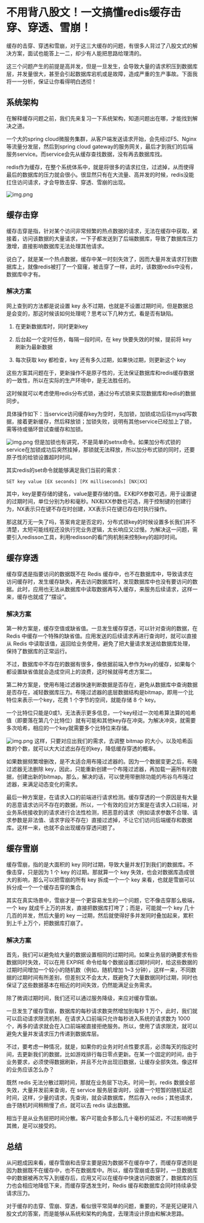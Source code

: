 # 不用背八股文！一文搞懂redis缓存击穿、穿透、雪崩！
缓存的击穿、穿透和雪崩，对于这三大缓存的问题，有很多人背过了八股文式的解决方案，面试也能答上一二，却少有人能把思路给理清的。

这三个问题产生的前提是高并发，但是一旦发生，会导致大量的请求积压到数据库层，并发量很大，甚至会引起数据库宕机或是故障，造成严重的生产事故。下面我将一一分析，保证让你看得明白透彻！

## 系统架构

在解释缓存问题之前，我们先来复习一下系统架构，知道问题出在哪，才能找到解决之道。

一个大的spring cloud微服务集群，从客户端发送请求开始，会先经过F5、Nginx等流量分发层，然后到spring cloud gateway的服务网关，最后才到我们的后端服务service。而service会先从缓存查找数据，没有再去数据库找。

redis作为缓存，在整个系统体系中，就是将很多的请求扛住，过滤掉，从而使得最后的数据库的压力就会很小。很显然只有在大流量、高并发的时候，redis没能扛住访问请求，才会导致击穿、穿透、雪崩的出现。

![img.png](request.png)
## 缓存击穿

缓存击穿是指，针对某个访问非常频繁的热点数据的请求，无法在缓存中获取，紧接着，访问该数据的大量请求，一下子都发送到了后端数据库，导致了数据库压力激增，直接影响数据库无法处理其他请求。

说白了，就是某一个热点数据，缓存中某一时刻失效了，因而大量并发请求打到数据库上，就像redis被打了一个窟窿，被击穿了一样，此时，该数据redis中没有，数据库中才有。


### 解决方案

网上查到的方法都是说设置 key 永不过期，也就是不设置过期时间，但是数据总是会变的，那这时候该如何处理呢？思考以下几种方式，看是否有缺陷。

1.  在更新数据库时，同时更新key

2.  后台起一个定时任务，每隔一段时间，在 key 快要失效的时候，提前将 key 刷新为最新数据

3.  每次获取 key 都检查，key 还有多久过期，如果快过期，则更新这个 key


这些方案其问题在于，更新操作不是原子性的，无法保证数据库和redis缓存数据的一致性，所以在实际的生产环境中，是无法胜任的。

这时候就可以考虑使用redis分布式锁，通过分布式锁来实现数据库和redis的数据同步。

具体操作如下：当service访问缓存key为空时，先加锁，加锁成功后往mysql写数据，接着更新缓存，然后释放锁；加锁失败，说明有其他service已经加上了锁，需等待或循环尝试查缓存和加锁。

![img.png](lock.png)
但是加锁也有讲究，不是简单的setnx命令。如果加分布式锁的service在加锁成功后突然挂掉，那锁就无法释放，所以加分布式锁的同时，还要原子性的给锁设置超时时间。

其实redis的set命令就能够满足我们当前的需求：
```
SET key value [EX seconds] [PX milliseconds] [NX|XX]

```

其中，key是要存储的键名，value是要存储的值。EX和PX参数可选，用于设置键的过期时间，单位分别为秒和毫秒。NX和XX参数也可选，用于控制键的创建行为，NX表示只在键不存在时创建，XX表示只在键已存在时执行操作。

那这就万无一失了吗，答案肯定是否定的，分布式锁key的时候设置多长我们并不清楚，太短可能线程还没执行完业务逻辑，太长响应又过慢。为解决这一问题，需要引入redisson工具，利用redisson的看门狗机制来控制key的超时时间。

## 缓存穿透

缓存穿透是指要访问的数据既不在 Redis 缓存中，也不在数据库中，导致请求在访问缓存时，发生缓存缺失，再去访问数据库时，发现数据库中也没有要访问的数据。此时，应用也无法从数据库中读取数据再写入缓存，来服务后续请求，这样一来，缓存也就成了“摆设”。

### 解决方案

第一种方案是，缓存空值或缺省值。一旦发生缓存穿透，可以针对查询的数据，在 Redis 中缓存一个特殊的缺省值。应用发送的后续请求再进行查询时，就可以直接从 Redis 中读取该值，返回给业务使用，避免了把大量请求发送给数据库处理，保持了数据库的正常运行。

不过，数据库中不存在的数据有很多，像依据前端入参作为key的缓存，如果每个都设置缺省值就会造成空间上的浪费，这时候就得考虑方案二。

第二种方案是，使用布隆过滤器快速判断数据是否存在，避免从数据库中查询数据是否存在，减轻数据库压力。布隆过滤器的底层数据结构是bitmap，即用一个比特位来表示一个key，花费 1 个字节的空间，就能存储 8 个 key。

一个比特位只能是0或1，无法表示更多信息，一个key经过一次哈希算法算的哈希值（即要落在第几个比特位）就有可能和其他key存在冲突。为解决冲突，就需要多次哈希，相应的一个key就需要多个比特位来存储。

![img.png](bitmap.png)
这样，只要对应出我们的需求，去调整 bitmap 的大小，以及哈希函数的个数，就可以大大过滤出存在的key，降低缓存穿透的概率。

如果数据频繁增删改，是不太适合用布隆过滤器的。因为一个数据变更之后，布隆过滤器无法删除 key，因此，只能重新创建一个布隆过滤器，再加载一遍所有的数据，创建出新的bitmap。那么，解决的话，可以使用带删除功能的布谷鸟布隆过滤器，来满足动态变化的需求。

最后一种方案是，在请求入口的前端进行请求检测。缓存穿透的一个原因是有大量的恶意请求访问不存在的数据，所以，一个有效的应对方案是在请求入口前端，对业务系统接收到的请求进行合法性检测，把恶意的请求（例如请求参数不合理、请求参数是非法值、请求字段不存在）直接过滤掉，不让它们访问后端缓存和数据库。这样一来，也就不会出现缓存穿透问题了。

## 缓存雪崩

缓存雪崩，指的是大面积的 key 同时过期，导致大量并发打到我们的数据库。不像击穿，只是因为 1 个 key 的过期。那就算一个 key 失效，也会对数据库造成很大的影响，那么可以把雪崩的所有 key 拆成一个一个 key 来看，也就是雪崩可以拆分成一个一个缓存击穿的集合。

其实在真实场景中，雪崩才是一个更容易发生的一个问题，它不像击穿那么极端，一个 key 就成千上万的并发，直接把数据库打垮了；而是，可能就一个 key 几十几百的并发，然后大量的 key 一过期，然后就使得好多并发同时叠加起来，累积到上千上万个，把数据库打崩了。

### 解决方案

首先，我们可以避免给大量的数据设置相同的过期时间。如果业务层的确要求有些数据同时失效，可以在用 EXPIRE 命令给每个数据设置过期时间时，给这些数据的过期时间增加一个较小的随机数（例如，随机增加 1~3 分钟），这样一来，不同数据的过期时间有所差别，但差别又不会太大，既避免了大量数据同时过期，同时也保证了这些数据基本在相近的时间失效，仍然能满足业务需求。

除了微调过期时间，我们还可以通过服务降级，来应对缓存雪崩。

一旦发生了缓存雪崩，数据库的每秒请求数突然增加到每秒 1 万个，此时，我们就可以启动请求限流机制，在请求入口前端只允许每秒进入系统的请求数为 1000 个，再多的请求就会在入口前端被直接拒绝服务。所以，使用了请求限流，就可以避免大量并发请求压力传递到数据库层。

不过，要考虑一种情况，就是，如果你的业务对时点性要求高，必须每天的指定时间，去更新我们的数据，比如游戏排行每日零点更新。在某一个固定的时间，由于业务要求，必须使得数据刷新，并且不允许出现旧数据，让缓存全部失效。像这样的业务应该怎么办？

既然 redis 无法分散过期时间，那就在业务层下功夫。时间一到，redis 数据全部失效，大量并发前来查询，在 service 服务层查询时，设置一个短暂的随机延迟时间，这样，少量的请求，先查询，就会读数据库，然后存入 redis；其他请求，由于随机时间稍稍慢了点，就可以去 redis 读出数据。


相当于是从业务层把时间分散。客户可能会多那么几十毫秒的延迟，不过影响微乎其微，是可以接受的。

## 总结

从问题成因来看，缓存雪崩和击穿主要是因为数据不在缓存中了，而缓存穿透则是因为数据既不在缓存中，也不在数据库中。所以，缓存雪崩或击穿时，一旦数据库中的数据被再次写入到缓存后，应用又可以在缓存中快速访问数据了，数据库的压力也会相应地降低下来，而缓存穿透发生时，Redis 缓存和数据库会同时持续承受请求压力。

对于缓存的击穿、雪崩、穿透，看似很平常简单的问题，重要的，不是死记硬背八股文式的答案，而是能够从系统和架构的角度，去理清设计原由和解决思路。